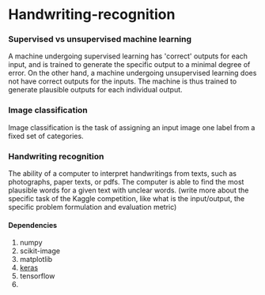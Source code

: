 # Handwriting-recognition

### Supervised vs unsupervised machine learning

A machine undergoing supervised learning has 'correct' outputs for each input, and is trained to generate the specific output to a minimal degree of error. 
On the other hand, a machine undergoing unsupervised learning does not have correct outputs for the inputs. The machine is thus trained to generate plausible outputs for each individual output.

### Image classification

Image classification is the task of assigning an input image one label from a fixed set of categories.

### Handwriting recognition

The ability of a computer to interpret handwritings from texts, such as photographs, paper texts, or pdfs. The computer is able to find the most plausible words for a given text with unclear words. (write more about the specific task of the Kaggle competition, like what is the input/output, the specific problem formulation and evaluation metric)

#### Dependencies
1. numpy
2. scikit-image
3. matplotlib
4. [keras](http://machinelearningmastery.com/handwritten-digit-recognition-using-convolutional-neural-networks-python-keras/)
5. tensorflow
6. 
